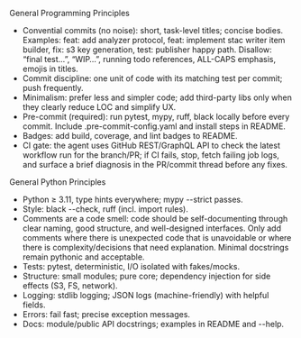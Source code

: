 
General Programming Principles

- Convential commits (no noise): short, task-level titles; concise bodies.
  Examples: feat: add analyzer protocol, feat: implement stac writer item builder, fix: s3 key generation, test: publisher happy path.
  Disallow: “final test…”, “WIP…”, running todo references, ALL-CAPS emphasis, emojis in titles.
- Commit discipline: one unit of code with its matching test per commit; push frequently.
- Minimalism: prefer less and simpler code; add third-party libs only when they clearly reduce LOC and simplify UX.
- Pre-commit (required): run pytest, mypy, ruff, black locally before every commit. Include .pre-commit-config.yaml and install steps in README.
- Badges: add build, coverage, and lint badges to README.
- CI gate: the agent uses GitHub REST/GraphQL API to check the latest workflow run for the branch/PR; if CI fails, stop, fetch failing job logs, and surface a brief diagnosis in the PR/commit thread before any fixes.

General Python Principles

- Python ≥ 3.11, type hints everywhere; mypy --strict passes.
- Style: black --check, ruff (incl. import rules).
- Comments are a code smell: code should be self-documenting through clear naming, good structure, and well-designed interfaces. Only add comments where there is unexpected code that is unavoidable or where there is complexity/decisions that need explanation. Minimal docstrings remain pythonic and acceptable.
- Tests: pytest, deterministic, I/O isolated with fakes/mocks.
- Structure: small modules; pure core; dependency injection for side effects (S3, FS, network).
- Logging: stdlib logging; JSON logs (machine-friendly) with helpful fields.
- Errors: fail fast; precise exception messages.
- Docs: module/public API docstrings; examples in README and --help.

